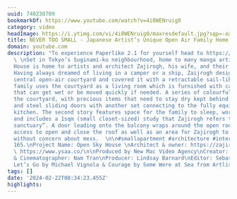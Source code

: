 ```yaml
---
uuid: 740230709
bookmarkOf: https://www.youtube.com/watch?v=4i8WENruig0
category: video
headImage: https://i.ytimg.com/vi/4i8WENruig0/maxresdefault.jpg?sqp=-oaymwEmCIAKENAF8quKqQMa8AEB-AH-CYAC0AWKAgwIABABGGUgWChKMA8=&rs=AOn4CLArUXCg-GkUSsPOXfK2mMWSS29KpQ
title: NEVER TOO SMALL - Japanese Artist’s Unique Open Air Family Home, Tokyo 57sqm/613sqft
domain: youtube.com
description: "To experience Paperlike 2.1 for yourself head to https://paperlike.com/nevertoosmall\n
  \ \nSet in Tokyo’s Suginami-ku neighbourhood, home to many manga artists, Open Sky
  House is home to artists and architect Zajirogh, his wife, and their three children.
  Having always dreamed of living in a camper or a ship, Zaijrogh designed a large
  central open-air courtyard and covered it with a retractable sail-like sheet. The
  family uses the courtyard as a living room which is furnished with camping furniture
  that can get wet or be moved quickly if needed. A series of colourful walls line
  the courtyard, with precious items that need to stay dry kept behind a set of glass
  and steel sliding doors with another set connecting to the fully equipped L-shaped
  kitchen. The second story features space for the family to sleep, work and play
  and includes a 1sqm (small closet-sized) study that Zajirogh refers to as “his little
  sanctuary”. A door leading onto the balcony wraps around the open roof, this provides
  access to open and close the roof as well as an area for Zajirogh to paint freely
  without concern about mess.  \n\n#smallapartment #architecture #interiordesign \n\nEp
  165.\nProject Name: Open Sky House \nArchitect & owner: https://zajirogh.wixsite.com/zajirogh\nArchitect:
  \ https://www.ysaa.co/\n\nProduced by New Mac Video Agency\nCreator: Colin Chee\nDirector
  & Cinematographer: Nam Tran\nProducer: Lindsay Barnard\nEditor: Sebastian Tibbs\nMusic:
  Let’s Go by Michael Vignola & Courage by Some Were at Sea from Artlist.io"
tags: []
date: '2024-02-22T08:34:23.455Z'
highlights:
---
```




